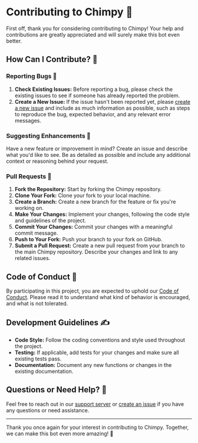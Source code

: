 # Contributing to Chimpy 🐒

First off, thank you for considering contributing to Chimpy! Your help and contributions are greatly appreciated and will surely make this bot even better.

## How Can I Contribute? 🤔

### Reporting Bugs 🐛

1. **Check Existing Issues:** Before reporting a bug, please check the existing issues to see if someone has already reported the problem.
2. **Create a New Issue:** If the issue hasn't been reported yet, please [create a new issue](LINK_TO_ISSUES) and include as much information as possible, such as steps to reproduce the bug, expected behavior, and any relevant error messages.

### Suggesting Enhancements 🌟

Have a new feature or improvement in mind? Create an issue and describe what you'd like to see. Be as detailed as possible and include any additional context or reasoning behind your request.

### Pull Requests 🔧

1. **Fork the Repository:** Start by forking the Chimpy repository.
2. **Clone Your Fork:** Clone your fork to your local machine.
3. **Create a Branch:** Create a new branch for the feature or fix you're working on.
4. **Make Your Changes:** Implement your changes, following the code style and guidelines of the project.
5. **Commit Your Changes:** Commit your changes with a meaningful commit message.
6. **Push to Your Fork:** Push your branch to your fork on GitHub.
7. **Submit a Pull Request:** Create a new pull request from your branch to the main Chimpy repository. Describe your changes and link to any related issues.

## Code of Conduct 🤝

By participating in this project, you are expected to uphold our [Code of Conduct](LINK_TO_CODE_OF_CONDUCT). Please read it to understand what kind of behavior is encouraged, and what is not tolerated.

## Development Guidelines ✍️

- **Code Style:** Follow the coding conventions and style used throughout the project.
- **Testing:** If applicable, add tests for your changes and make sure all existing tests pass.
- **Documentation:** Document any new functions or changes in the existing documentation.

## Questions or Need Help? 💬

Feel free to reach out in our [support server](LINK_TO_SUPPORT_SERVER) or [create an issue](LINK_TO_ISSUES) if you have any questions or need assistance.

---

Thank you once again for your interest in contributing to Chimpy. Together, we can make this bot even more amazing! 🎉
